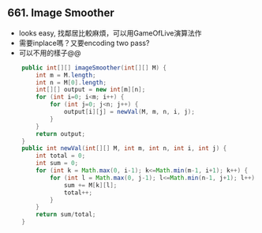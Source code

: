 ## 661. Image Smoother

* looks easy, 找鄰居比較麻煩，可以用GameOfLive演算法作
* 需要inplace嗎？又要encoding two pass?
* 可以不用的樣子@@

```java
    public int[][] imageSmoother(int[][] M) {
        int m = M.length;
        int n = M[0].length;
        int[][] output = new int[m][n];
        for (int i=0; i<m; i++) {
            for (int j=0; j<n; j++) {
                output[i][j] = newVal(M, m, n, i, j);
            }
        }
        return output;
    }
    public int newVal(int[][] M, int m, int n, int i, int j) {
        int total = 0;
        int sum = 0;
        for (int k = Math.max(0, i-1); k<=Math.min(m-1, i+1); k++) {
            for (int l = Math.max(0, j-1); l<=Math.min(n-1, j+1); l++) {
                sum += M[k][l];
                total++;
            }
        }
        return sum/total;
    }
```